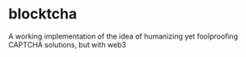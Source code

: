# blocktcha
A working implementation of the idea of humanizing yet foolproofing CAPTCHA solutions, but with web3
